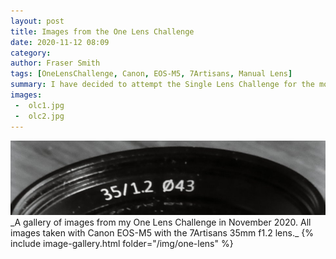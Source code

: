 ```yaml
---
layout: post
title: Images from the One Lens Challenge
date: 2020-11-12 08:09
category:
author: Fraser Smith
tags: [OneLensChallenge, Canon, EOS-M5, 7Artisans, Manual Lens]
summary: I have decided to attempt the Single Lens Challenge for the month of November, 2020. This post is a gallery of images shot so far.
images:
 -  olc1.jpg
 -  olc2.jpg
---
```

<img src="/img/lens.jpg" alt="EOS-M5 7Artisans 35mm f1.2" />
_A gallery of images from my One Lens Challenge in November 2020. All images taken with Canon EOS-M5 with the 7Artisans 35mm f1.2 lens._
<!--more-->
{% include image-gallery.html folder="/img/one-lens" %}
